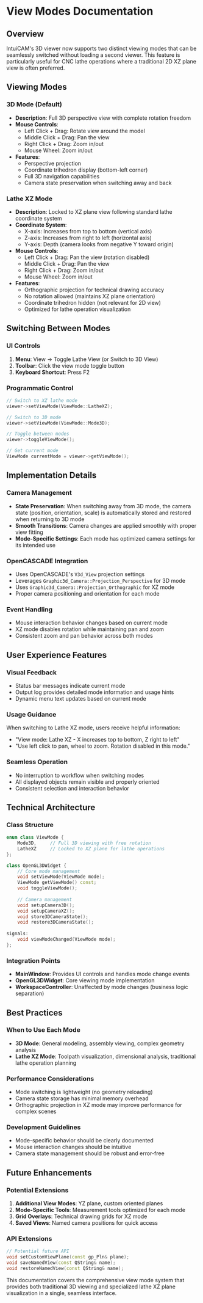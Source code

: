 # View Modes Documentation

## Overview

IntuiCAM's 3D viewer now supports two distinct viewing modes that can be seamlessly switched without loading a second viewer. This feature is particularly useful for CNC lathe operations where a traditional 2D XZ plane view is often preferred.

## Viewing Modes

### 3D Mode (Default)
- **Description**: Full 3D perspective view with complete rotation freedom
- **Mouse Controls**:
  - Left Click + Drag: Rotate view around the model
  - Middle Click + Drag: Pan the view
  - Right Click + Drag: Zoom in/out
  - Mouse Wheel: Zoom in/out
- **Features**:
  - Perspective projection
  - Coordinate trihedron display (bottom-left corner)
  - Full 3D navigation capabilities
  - Camera state preservation when switching away and back

### Lathe XZ Mode
- **Description**: Locked to XZ plane view following standard lathe coordinate system
- **Coordinate System**:
  - X-axis: Increases from top to bottom (vertical axis)
  - Z-axis: Increases from right to left (horizontal axis)
  - Y-axis: Depth (camera looks from negative Y toward origin)
- **Mouse Controls**:
  - Left Click + Drag: Pan the view (rotation disabled)
  - Middle Click + Drag: Pan the view
  - Right Click + Drag: Zoom in/out
  - Mouse Wheel: Zoom in/out
- **Features**:
  - Orthographic projection for technical drawing accuracy
  - No rotation allowed (maintains XZ plane orientation)
  - Coordinate trihedron hidden (not relevant for 2D view)
  - Optimized for lathe operation visualization

## Switching Between Modes

### UI Controls
1. **Menu**: View → Toggle Lathe View (or Switch to 3D View)
2. **Toolbar**: Click the view mode toggle button
3. **Keyboard Shortcut**: Press F2

### Programmatic Control
```cpp
// Switch to XZ lathe mode
viewer->setViewMode(ViewMode::LatheXZ);

// Switch to 3D mode
viewer->setViewMode(ViewMode::Mode3D);

// Toggle between modes
viewer->toggleViewMode();

// Get current mode
ViewMode currentMode = viewer->getViewMode();
```

## Implementation Details

### Camera Management
- **State Preservation**: When switching away from 3D mode, the camera state (position, orientation, scale) is automatically stored and restored when returning to 3D mode
- **Smooth Transitions**: Camera changes are applied smoothly with proper view fitting
- **Mode-Specific Settings**: Each mode has optimized camera settings for its intended use

### OpenCASCADE Integration
- Uses OpenCASCADE's `V3d_View` projection settings
- Leverages `Graphic3d_Camera::Projection_Perspective` for 3D mode
- Uses `Graphic3d_Camera::Projection_Orthographic` for XZ mode
- Proper camera positioning and orientation for each mode

### Event Handling
- Mouse interaction behavior changes based on current mode
- XZ mode disables rotation while maintaining pan and zoom
- Consistent zoom and pan behavior across both modes

## User Experience Features

### Visual Feedback
- Status bar messages indicate current mode
- Output log provides detailed mode information and usage hints
- Dynamic menu text updates based on current mode

### Usage Guidance
When switching to Lathe XZ mode, users receive helpful information:
- "View mode: Lathe XZ - X increases top to bottom, Z right to left"
- "Use left click to pan, wheel to zoom. Rotation disabled in this mode."

### Seamless Operation
- No interruption to workflow when switching modes
- All displayed objects remain visible and properly oriented
- Consistent selection and interaction behavior

## Technical Architecture

### Class Structure
```cpp
enum class ViewMode {
    Mode3D,     // Full 3D viewing with free rotation
    LatheXZ     // Locked to XZ plane for lathe operations
};

class OpenGL3DWidget {
    // Core mode management
    void setViewMode(ViewMode mode);
    ViewMode getViewMode() const;
    void toggleViewMode();
    
    // Camera management
    void setupCamera3D();
    void setupCameraXZ();
    void store3DCameraState();
    void restore3DCameraState();
    
signals:
    void viewModeChanged(ViewMode mode);
};
```

### Integration Points
- **MainWindow**: Provides UI controls and handles mode change events
- **OpenGL3DWidget**: Core viewing mode implementation
- **WorkspaceController**: Unaffected by mode changes (business logic separation)

## Best Practices

### When to Use Each Mode
- **3D Mode**: General modeling, assembly viewing, complex geometry analysis
- **Lathe XZ Mode**: Toolpath visualization, dimensional analysis, traditional lathe operation planning

### Performance Considerations
- Mode switching is lightweight (no geometry reloading)
- Camera state storage has minimal memory overhead
- Orthographic projection in XZ mode may improve performance for complex scenes

### Development Guidelines
- Mode-specific behavior should be clearly documented
- Mouse interaction changes should be intuitive
- Camera state management should be robust and error-free

## Future Enhancements

### Potential Extensions
1. **Additional View Modes**: YZ plane, custom oriented planes
2. **Mode-Specific Tools**: Measurement tools optimized for each mode
3. **Grid Overlays**: Technical drawing grids for XZ mode
4. **Saved Views**: Named camera positions for quick access

### API Extensions
```cpp
// Potential future API
void setCustomViewPlane(const gp_Pln& plane);
void saveNamedView(const QString& name);
void restoreNamedView(const QString& name);
```

This documentation covers the comprehensive view mode system that provides both traditional 3D viewing and specialized lathe XZ plane visualization in a single, seamless interface. 